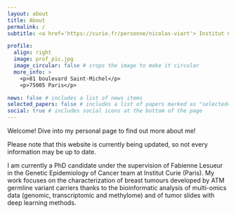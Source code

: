 ```yaml
---
layout: about
title: About
permalink: /
subtitle: <a href='https://curie.fr/personne/nicolas-viart'> Institut Curie, Paris, France</a>

profile:
  align: right
  image: prof_pic.jpg
  image_circular: false # crops the image to make it circular
  more_info: >
    <p>81 boulevard Saint-Michel</p>
    <p>75005 Paris</p>

news: false # includes a list of news items
selected_papers: false # includes a list of papers marked as "selected={true}"
social: true # includes social icons at the bottom of the page
---
```


Welcome! Dive into my personal page to find out more about me!

Please note that this website is currently being updated, so not every information may be up to date.

I am currently a PhD candidate under the supervision of Fabienne Lesueur in the Genetic Epidemiology of Cancer team at Institut Curie (Paris). My work focuses on the characterization of breast tumours developed by ATM germline variant carriers thanks to the bioinformatic analysis of multi-omics data (genomic, transcriptomic and methylome) and of tumor slides with deep learning methods.

<!---
#Tell the world about yourself. Link to your favorite [subreddit](http://reddit.com). You can put a picture in, too. The code is already in, just name your picture `prof_pic.jpg` and put it in the `img/` folder.
#Put your address / P.O. box / other info right below your picture. You can also disable any of these elements by editing `profile` property of the YAML header of your `_pages/about.md`. Edit `_bibliography/papers.bib` and Jekyll will render your [publications page](/al-folio/publications/) automatically.
#Link to your social media connections, too. This theme is set up to use [Font Awesome icons](https://fontawesome.com/) and [Academicons](https://jpswalsh.github.io/academicons/), like the ones below. Add your Facebook, Twitter, LinkedIn, Google Scholar, or just disable all of them.
--->

